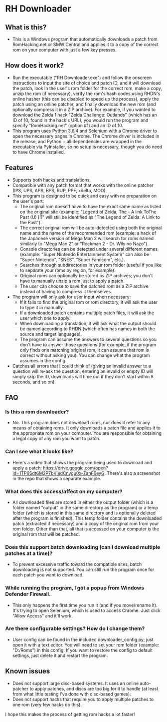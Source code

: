 # RH Downloader
## What is this?
- This is a Windows program that automatically downloads a patch from RomHacking.net or SMW Central and applies it to a copy of the correct rom on your computer with just a few key presses.

## How does it work?
- Run the executable ("RH Downloader.exe") and follow the onscreen instructions to input the site of choice and patch ID, and it will download the patch, look in the user's rom folder for the correct rom, make a copy, unzip the rom (if necessary), verify the rom's hash codes using RHDN's online hasher (this can be disabled to speed up the process), apply the patch using an online patcher, and finally download the new rom (and optionally compress it in a ZIP archive). For example, if you wanted to download the Zelda 1 hack "Zelda Challenge: Outlands" (which has an ID of 10, found in the hack's URL), you would run the program and specify "RomHacking.net" (option #1) and an ID of 10.
- This program uses Python 3.6.4 and Selenium with a Chrome driver to open the necessary pages in Chrome. The Chrome driver is included in the release, and Python + all dependencies are wrapped in the executable via PyInstaller, so no setup is necessary, though you do need to have Chrome installed.

## Features
- Supports both hacks and translations.
- Compatible with any patch format that works with the online patcher (IPS, UPS, APS, BPS, RUP, PPF, xdelta, MOD).
- This program is designed to be quick and easy with no preparation on the user's part:
    - The original rom doesn't have to have the exact same name as listed on the original site (example: "Legend of Zelda, The - A link ToThe Past (U) [!]" will still be identified as "The Legend of Zelda: A Link to the Past").
    - The correct original rom will be auto-detected using both the original name and the name of the recommended rom (example: a hack of the Japanese version of Mega Man 2 will search for roms named similarly to "Mega Man 2" or "Rockman 2 - Dr. Wily no Nazo").
    - Console directories can be detected under several different names (example: "Super Nintendo Entertainment System" can also be "Super Nintendo", "SNES", "Super Famicom", etc.).
    - Searches through subdirectories in your rom folder (useful if you like to separate your roms by region, for example).
    - Original roms can optionally be stored as ZIP archives; you don't have to manually unzip a rom just to apply a patch.
    - The user can choose to save the patched rom as a ZIP archive instead of having to compress it themselves.
- The program will only ask for user input when necessary:
    - If it fails to find the original rom or rom directory, it will ask the user to type it in manually.
    - If a downloaded patch contains multiple patch files, it will ask the user which one to apply.
    - When downloading a translation, it will ask what the output should be named according to RHDN (which often has names in both the source and target languages).
    - The program can assume the answers to several questions so you don't have to answer those questions (for example, if the program only finds one matching original rom, it can assume that rom is correct without asking you). You can change what the program assumes in the config.
- Catches all errors that I could think of (giving an invalid answer to a question will re-ask the question, entering an invalid or empty ID will simply skip the ID, downloads will time out if they don't start within 8 seconds, and so on).

## FAQ
### Is this a rom downloader?
- No. This program does not download roms, nor does it refer to any means of obtaining roms. It only downloads a patch file and applies it to the appropriate rom on your computer. You are responsible for obtaining a legal copy of any rom you want to patch.
### Can I see what it looks like?
- Here's a video that shows the program being used to download and apply a patch: https://drive.google.com/open?id=1TP6Sdt6M2P7bKIedCnygu0x-ZanF6eyG. There's also a screenshot in the repo that shows a separate example.
### What does this access/affect on my computer?
- All downloaded files are stored in either the output folder (which is a folder named "output" in the same directory as the program) or a temp folder (which is stored in this same directory and is optionally deleted after the program is finished). This temp folder contains the downloaded patch (extracted if necessary) and a copy of the original rom from your rom folder. Other than that, all that is accessed on your computer is the original rom that will be patched.
### Does this support batch downloading (can I download multiple patches at a time)?
- To prevent excessive traffic toward the compatible sites, batch downloading is not supported. You can still run the program once for each patch you want to download.
### While running the program, I got a popup from Windows Defender Firewall.
- This only happens the first time you run it (and if you move/rename it). It's trying to open Selenium, which is used to access Chrome. Just click "Allow Access" and it'll work.
### Are there configurable settings? How do I change them?
- User config can be found in the included downloader_config.py; just open it with a text editor. You will need to set your rom folder (example: "D:/Roms") in this config. If you want to restore the config to default settings, just delete it and restart the program.

## Known issues
- Does not support large disc-based systems. It uses an online auto-patcher to apply patches, and discs are too big for it to handle (at least from what little testing I've done with disc-based games).
- Does not support hacks that require you to apply multiple patches to one rom (very few hacks do this).

I hope this makes the process of getting rom hacks a lot faster!
